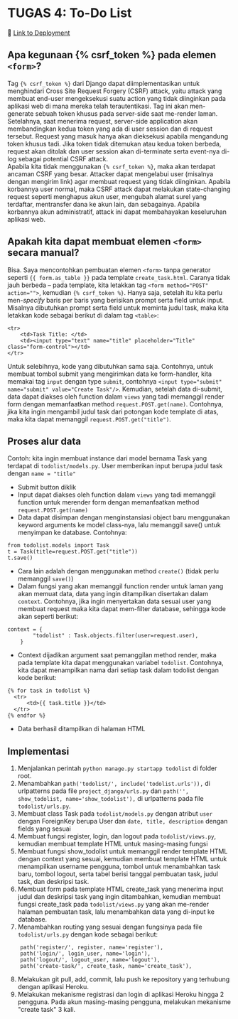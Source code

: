 # TUGAS 4: To-Do List
🔗 [Link to Deployment](https://pbp-tugas2-alanna.herokuapp.com/todolist/)

## Apa kegunaan {% csrf_token %} pada elemen `<form>`?
Tag `{% csrf_token %}` dari Django dapat diimplementasikan untuk menghindari Cross Site Request Forgery (CSRF) attack, yaitu attack yang membuat end-user mengeksekusi suatu action yang tidak diinginkan pada aplikasi web di mana mereka telah terautentikasi. Tag ini akan men-generate sebuah token khusus pada server-side saat me-render laman. Setelahnya, saat menerima request, server-side application akan membandingkan kedua token yang ada di user session dan di request tersebut. Request yang masuk hanya akan dieksekusi apabila mengandung token khusus tadi. Jika token tidak ditemukan atau kedua token berbeda, request akan ditolak dan user session akan di-terminate serta event-nya di-log sebagai potential CSRF attack.</br>
Apabila kita tidak menggunakan `{% csrf_token %}`, maka akan terdapat ancaman CSRF yang besar. Attacker dapat mengelabui user (misalnya dengan mengirim link) agar membuat request yang tidak diinginkan. Apabila korbannya user normal, maka CSRF attack dapat melakukan state-changing request seperti menghapus akun user, mengubah alamat surel yang terdaftar, mentransfer dana ke akun lain, dan sebagainya. Apabila korbannya akun administratif, attack ini dapat membahayakan keseluruhan aplikasi web.

## Apakah kita dapat membuat elemen `<form>` secara manual?
Bisa. Saya mencontohkan pembuatan elemen `<form>` tanpa generator seperti `{{ form.as_table }}` pada template `create_task.html`. Caranya tidak jauh berbeda – pada template, kita letakkan tag `<form method="POST" action="">`, kemudian `{% csrf_token %}`. Hanya saja, setelah itu kita perlu men-_specify_ baris per baris yang berisikan prompt serta field untuk input. Misalnya dibutuhkan prompt serta field untuk meminta judul task, maka kita letakkan kode sebagai berikut di dalam tag `<table>`:
```         
<tr>
    <td>Task Title: </td>
    <td><input type="text" name="title" placeholder="Title" class="form-control"></td>
</tr>
```
Untuk selebihnya, kode yang dibutuhkan sama saja. Contohnya, untuk membuat tombol submit yang mengirimkan data ke form-handler, kita memakai tag `input` dengan type `submit`, contohnya `<input type="submit" name="submit" value="Create Task"/>`.
Kemudian, setelah data di-submit, data dapat diakses oleh function dalam `views` yang tadi memanggil render form dengan memanfaatkan method `request.POST.get(name)`. Contohnya, jika kita ingin mengambil judul task dari potongan kode template di atas, maka kita dapat memanggil `request.POST.get("title")`.

## Proses alur data
Contoh: kita ingin membuat instance dari model bernama Task yang terdapat di `todolist/models.py`. User memberikan input berupa judul task dengan `name = "title"`
* Submit button diklik
* Input dapat diakses oleh function dalam `views` yang tadi memanggil function untuk merender form dengan memanfaatkan method `request.POST.get(name)`
* Data dapat disimpan dengan menginstansiasi object baru menggunakan keyword arguments ke model class-nya, lalu memanggil save() untuk menyimpan ke database. Contohnya:
```
from todolist.models import Task
t = Task(title=request.POST.get("title"))
t.save()
```
* Cara lain adalah dengan menggunakan method `create()` (tidak perlu memanggil `save()`) 
* Dalam fungsi yang akan memanggil function render untuk laman yang akan memuat data, data yang ingin ditampilkan disertakan dalam `context`. Contohnya, jika ingin menyertakan data sesuai user yang membuat request maka kita dapat mem-filter database, sehingga kode akan seperti berikut:
```
context = {
        "todolist" : Task.objects.filter(user=request.user),
    }
```
* Context dijadikan argument saat pemanggilan method render, maka pada template kita dapat menggunakan variabel `todolist`. Contohnya, kita dapat menampilkan nama dari setiap task dalam todolist dengan kode berikut:
```
{% for task in todolist %}
  <tr>
      <td>{{ task.title }}</td>
  </tr>
{% endfor %}
```
* Data berhasil ditampilkan di halaman HTML

## Implementasi
1. Menjalankan perintah `python manage.py startapp todolist` di folder root.
2. Menambahkan `path('todolist/', include('todolist.urls')),` di urlpatterns pada file `project_django/urls.py` dan `path('', show_todolist, name='show_todolist'),` di urlpatterns pada file `todolist/urls.py`. 
3. Membuat class Task pada `todolist/models.py` dengan atribut `user` dengan ForeignKey berupa User dan `date, title, description` dengan fields yang sesuai
4. Membuat fungsi register, login, dan logout pada `todolist/views.py`, kemudian membuat template HTML untuk masing-masing fungsi
5. Membuat fungsi show_todolist untuk memanggil render template HTML dengan context yang sesuai, kemudian membuat template HTML untuk menampilkan username pengguna, tombol untuk menambahkan task baru, tombol logout, serta tabel berisi tanggal pembuatan task, judul task, dan deskripsi task.
6. Membuat form pada template HTML create_task yang menerima input judul dan deskripsi task yang ingin ditambahkan, kemudian membuat fungsi create_task pada `todolist/views.py` yang akan me-render halaman pembuatan task, lalu menambahkan data yang di-input ke database.
7. Menambahkan routing yang sesuai dengan fungsinya pada file `todolist/urls.py` dengan kode sebagai berikut:
```
    path('register/', register, name='register'),
    path('login/', login_user, name='login'),
    path('logout/', logout_user, name='logout'),
    path('create-task/', create_task, name='create_task'),
```
8. Melakukan git pull, add, commit, lalu push ke repository yang terhubung dengan aplikasi Heroku.
9. Melakukan mekanisme registrasi dan login di aplikasi Heroku hingga 2 pengguna. Pada akun masing-masing pengguna, melakukan mekanisme "create task" 3 kali.
